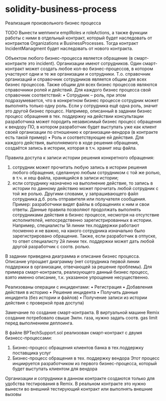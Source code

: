 # solidity-business-process
Реализация произвольного бизнес процесса

TODO
Вынести меппинги emplRoles и roleActions, а также функции работы с ними в отдельный контракт, который будет наследовать от 
контрактов Organizations и BusinessProcesses.
Тогда контракт IncidentManagment будет наследовать от нового контракта.

Объектом любого бизнес-процесса является обращение (в смарт-контракте это incident).
Организации имеют сотрудников.
Один смарт-контракт может создать любое кол-во бизнес-процессов, в котором участвуют одни и те же организации и сотрудники. Т.о. справочник организаций и справочник сотрудников является общим для всех бизнес процессов.
Также общим для всех бизнес процессов являются справочники ролей и действий.
Для каждого бизнес процесса свой справочник соответствий:
•	Сотрудник – роль, при этом подразумевается, что в конкретном бизнес процессе сотрудник может выполнять только одну роль. Если у сотрудника ещё одна роль, значит это другой бизнес процесс. Например, описанный в задании бизнес процесс обращения в тех. поддержку на действии консультации разработчика может породить независимый бизнес процесс обращения к вендору ПО, в котором разработчик будет выступать уже как клиент своей организации по отношению к организации-вендора (в контракте есть такой пример)
•	Роль и соответствующие ей действия.
Для каждого действия, выполняемого в ходе решения обращения, создаётся запись в истории, которая в т.ч. хранит хеш файла.

Правила доступа к записи истории решения конкретного обращения:
1) сотрудник может прочитать любую запись в истории решения любого обращения, сделанную любым сотрудником с той же ролью, в т.ч. и хеш файла, хранящийся в записи истории;
2) если сотруднику назначено на выполнение действие, то запись в истории по данному действию может прочитать любой сотрудник с той же ролью. 
Другими словами, у запрашивающего файл сотрудника д.б. роль отправителя или получателя сообщения.
Пример: разработчики видят файлы в обращениях к ним и свои ответы.
Данные правила позволяют продолжать выполнять сотрудниками действия в бизнес процессе, несмотря на отсутствие исполнителей, непосредственно зарегистрированных в истории. Например, специалисты 1й линии тех.поддержки работают посменно и не важно, на какого сотрудника изначально было зарегистрировано обращение. Также, если разработчик в отпуске, то ответ специалисту 2й линии тех. поддержки может дать любой другой разработчик с соотв. ролью.

В задании приведена диаграмма и описание бизнес процесса. Описание упрощает диаграмму (нет сотрудника первой линии поддержки в организации, отвечающей за решение проблемы).
Для примера смарт-контракта, реализующего данный бизнес процесс, взято именно описание, т.к. указанное упрощение несущественно.

Реализованы операции с инцидентами:
•	Регистрация
•	Добавления действия в историю
•	Решение инцидента
•	Получить данные инцидента (без истории и файлов)
•	Получение записи из истории действия с проверкой прав доступа)

Замечание по создание смарт-контракта.
В виртуальной машине Remix создание потребовало свыше 3млн. газа, нужно задать соотв. gas limit перед выполнением деплоинга.


В файле BPTechSupport.sol реализован смарт-контракт с двумя бизнесс-процессами:
1. Бизнес-процесс обращения клиентов банка в тех.поддержку поставщика услуг
2. Бизнес-процесс обращения в тех. поддержку вендора
Этот процесс инциируется разработчиком из первого бизнес-процесса, который будет выступать клиентом для вендора

Организации и сотрудники в данном контракте создаются только для удобства тестирования в Remix. В реальном контракте это нужно вынести во внешний тестирующий контракт или выполнять внешние вызовы
